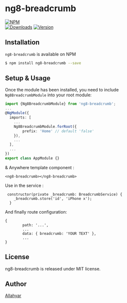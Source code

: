# ng8-breadcrumb

[![NPM](https://nodei.co/npm/ng8-breadcrumb.png)](https://npmjs.org/package/ng8-breadcrumb)
<br>
<a href="https://www.npmjs.com/package/ng8-breadcrumb"><img src="https://img.shields.io/npm/dt/ng8-breadcrumb.svg" alt="Downloads"></a>
<a href="https://www.npmjs.com/package/ng8-breadcrumb"><img src="https://img.shields.io/npm/v/ng8-breadcrumb.svg" alt="Version"></a>

## Installation

```ng8-breadcrumb``` is available on NPM 

```bash
$ npm install ng8-breadcrumb --save
```

## Setup & Usage

Once the module has been installed, you need to include `Ng8BreadcrumbModule` into your root module:

```ts
import {Ng8BreadcrumbModule} from 'ng8-breadcrumb';
...
@NgModule({
  imports: [
    ...
    Ng8BreadcrumbModule.forRoot({
        prefix: 'Home' // default 'false'
    }),
    ...
  ],
  ...
})
export class AppModule {}
```
& Anywhere template component :
```
<ng8-breadcrumb></ng8-breadcrumb>
```

Use in the service :
```
 constructor(private _breadcrumb: BreadcrumbService) {
    _breadcrumb.store('id', 'iPhone x');
  }
```

And finally route configuration:
``` 
{
        path: '...',
        ...
        data: { breadcrumb: 'YOUR TEXT' },
        ...
}
```

## License

ng8-breadcrumb is released under MIT license.

## Author

[Allahyar](mailto:imAllahyar@gmail.com)
